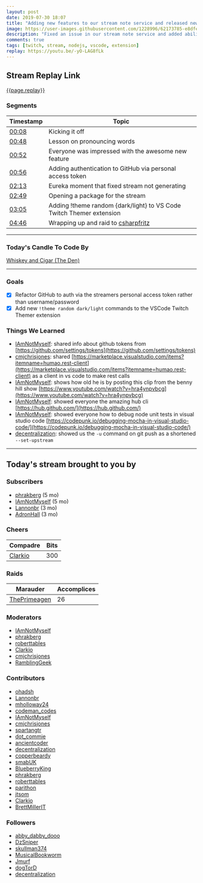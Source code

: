 ```yaml
---
layout: post
date: 2019-07-30 18:07
title: "Adding new features to our stream note service and released new version of our VS code extension"
image: https://user-images.githubusercontent.com/1228996/62173785-e8dfe200-b2fc-11e9-9a5d-85875df1aa8a.png
description: "Fixed an issue in our stream note service and added ability to access GitHub via a personal access token.  Then released a new feature for our VS Code extension, Twitch Themer."
comments: true
tags: [twitch, stream, nodejs, vscode, extension]
replay: https://youtu.be/-yO-LAG8fLk
---
```


## Stream Replay Link

[{{page.replay}}]({{page.replay}})

<!--more-->

### Segments

| Timestamp | Topic
| ---       | ---
| [00:08]({{page.replay}}?t=480)   | Kicking it off |
| [00:48]({{page.replay}}?t=2880)   | Lesson on pronouncing words |
| [00:52]({{page.replay}}?t=3120)       | Everyone was impressed with the awesome new feature |
| [00:56]({{page.replay}}?t=3360)       | Adding authentication to GitHub via personal access token |
| [02:13]({{page.replay}}?t=7980)       | Eureka moment that fixed stream not generating |
| [02:49]({{page.replay}}?t=10140)       | Opening a package for the stream |
| [03:05]({{page.replay}}?t=11100)       | Adding !theme random {dark/light} to VS Code Twitch Themer extension |
| [04:46]({{page.replay}}?t=17160)       | Wrapping up and raid to [csharpfritz](https://twitch.tv/csharpfritz)

---

### Today's Candle To Code By

[Whiskey and Cigar (The Den)](https://amzn.to/30ttzO6)

---

### Goals

- [x] Refactor GitHub to auth via the streamers personal access token rather than username/password
- [x] Add new `!theme random dark/light` commands to the VSCode Twitch Themer extension

### Things We Learned

- [IAmNotMyself](https://twitch.tv/iamnotmyself): shared info about github tokens from [https://github.com/settings/tokens](https://github.com/settings/tokens)
- [cmjchrisjones](https://twitch.tv/cmjchrisjones): shared [https://marketplace.visualstudio.com/items?itemname=humao.rest-client](https://marketplace.visualstudio.com/items?itemname=humao.rest-client) as a client in vs code to make rest calls
- [IAmNotMyself](https://twitch.tv/iamnotmyself): shows how old he is by posting this clip from the benny hill show [https://www.youtube.com/watch?v=hra4ynpvbcg](https://www.youtube.com/watch?v=hra4ynpvbcg)
- [IAmNotMyself](https://twitch.tv/iamnotmyself): showed everyone the amazing hub cli [https://hub.github.com/](https://hub.github.com/)
- [IAmNotMyself](https://twitch.tv/iamnotmyself): showed everyone how to debug node unit tests in visual studio code [https://codepunk.io/debugging-mocha-in-visual-studio-code/](https://codepunk.io/debugging-mocha-in-visual-studio-code/)
- [decentralization](https://twitch.tv/decentralization): showed us the `-u` command on git push as a shortened `--set-upstream`

---

## Today's stream brought to you by

### Subscribers

- [phrakberg](https://twitch.tv/phrakberg) (5 mo)
- [IAmNotMyself](https://twitch.tv/iamnotmyself) (5 mo)
- [Lannonbr](https://twitch.tv/lannonbr) (3 mo)
- [AdronHall](https://twitch.tv/adronhall) (3 mo)

### Cheers

| Compadre            | Bits        |
| ---                 | ---         |
| [Clarkio](https://twitch.tv/clarkio) | 300 |

### Raids

| Marauder            | Accomplices |
| ---                 | ---         |
| [ThePrimeagen](https://twitch.tv/theprimeagen) | 26 |

### Moderators

- [IAmNotMyself](https://twitch.tv/iamnotmyself)
- [phrakberg](https://twitch.tv/phrakberg)
- [roberttables](https://twitch.tv/roberttables)
- [Clarkio](https://twitch.tv/clarkio)
- [cmjchrisjones](https://twitch.tv/cmjchrisjones)
- [RamblingGeek](https://twitch.tv/ramblinggeek)

### Contributors

- [ohadsh](https://twitch.tv/ohadsh)
- [Lannonbr](https://twitch.tv/lannonbr)
- [mholloway24](https://twitch.tv/mholloway24)
- [codeman_codes](https://twitch.tv/codeman_codes)
- [IAmNotMyself](https://twitch.tv/iamnotmyself)
- [cmjchrisjones](https://twitch.tv/cmjchrisjones)
- [spartangtr](https://twitch.tv/spartangtr)
- [dot_commie](https://twitch.tv/dot_commie)
- [ancientcoder](https://twitch.tv/ancientcoder)
- [decentralization](https://twitch.tv/decentralization)
- [copperbeardy](https://twitch.tv/copperbeardy)
- [smabUK](https://twitch.tv/smabuk)
- [BlueberryKing](https://twitch.tv/blueberryking)
- [phrakberg](https://twitch.tv/phrakberg)
- [roberttables](https://twitch.tv/roberttables)
- [parithon](https://twitch.tv/parithon)
- [jtsom](https://twitch.tv/jtsom)
- [Clarkio](https://twitch.tv/clarkio)
- [BrettMillerIT](https://twitch.tv/brettmillerit)

### Followers

- [abby_dabby_dooo](https://twitch.tv/abby_dabby_dooo)
- [DzSniper](https://twitch.tv/DzSniper)
- [skullman374](https://twitch.tv/skullman374)
- [MusicalBookworm](https://twitch.tv/musicalbookworm)
- [Jmurf](https://twitch.tv/jmurf)
- [dogTorD](https://twitch.tv/dogTorD)
- [decentralization](https://twitch.tv/decentralization)
